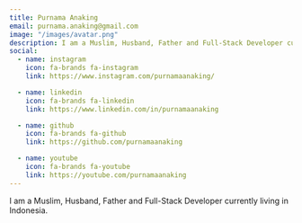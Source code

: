 ```yaml
---
title: Purnama Anaking
email: purnama.anaking@gmail.com
image: "/images/avatar.png"
description: I am a Muslim, Husband, Father and Full-Stack Developer currently living in Indonesia.
social:
  - name: instagram
    icon: fa-brands fa-instagram
    link: https://www.instagram.com/purnamaanaking/

  - name: linkedin
    icon: fa-brands fa-linkedin
    link: https://www.linkedin.com/in/purnamaanaking

  - name: github
    icon: fa-brands fa-github
    link: https://github.com/purnamaanaking

  - name: youtube
    icon: fa-brands fa-youtube
    link: https://youtube.com/purnamaanaking
---
```


I am a Muslim, Husband, Father and Full-Stack Developer currently living in Indonesia.
